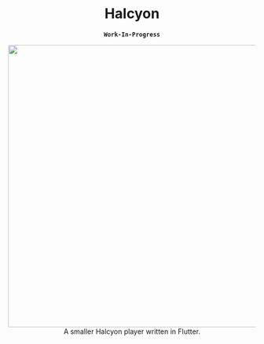 
<div align="center">

# Halcyon

**`Work-In-Progress`**

<img width=575 src="https://github.com/exoad/HalcyonLite/assets/45053009/fac33196-255c-4553-b35a-9b1903fecd04" />

<br />
A smaller Halcyon player written in Flutter.
</div>

